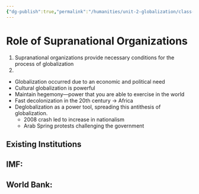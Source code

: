 ```yaml
---
{"dg-publish":true,"permalink":"/humanities/unit-2-globalization/class-notes/1-24-08-2022-introduction-to-suprational-organizations/","dgHomeLink":true,"dgPassFrontmatter":true}
---
```


# Role of Supranational Organizations
1. Supranational organizations provide necessary conditions for the process of globalization
2. 
- Globalization occurred due to an economic and political need
- Cultural globalization is powerful
- Maintain hegemony—power that you are able to exercise in the world
- Fast decolonization in the 20th century → Africa
- Deglobalization as a power tool, spreading this antithesis of globalization. 
	- 2008 crash led to increase in nationalism
	- Arab Spring protests challenging the government

## Existing Institutions
**IMF:**
- 

**World Bank:**
- 
